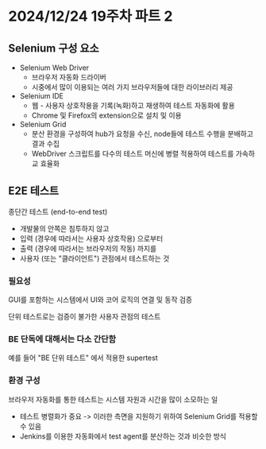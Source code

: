 # 2024/12/24 19주차 파트 2

## Selenium 구성 요소

- Selenium Web Driver
  - 브라우저 자동화 드라이버
  - 시중에서 많이 이용되는 여러 가지 브라우저들에 대한 라이브러리 제공
- Selenium IDE
  - 웹 - 사용자 상호작용을 기록(녹화)하고 재생하여 테스트 자동화에 활용
  - Chrome 및 Firefox의 extension으로 설치 및 이용
- Selenium Grid
  - 분산 환경을 구성하여 hub가 요청을 수신, node들에 테스트 수행을 분배하고 결과 수집
  - WebDriver 스크립트를 다수의 테스트 머신에 병렬 적용하여 테스트를 가속하교 효율화

## E2E 테스트

종단간 테스트 (end-to-end test)

- 개발물의 안쪽은 침투하지 않고
- 입력 (경우에 따라서는 사용자 상호작용) 으로부터
- 출력 (경우에 따라서는 브라우저의 작동) 까지를
- 사용자 (또는 "클라이언트") 관점에서 테스트하는 것

### 필요성

GUI를 포함하는 시스템에서 UI와 코어 로직의 연결 및 동작 검증

단위 테스트로는 검증이 불가한 사용자 관점의 테스트

### BE 단독에 대해서는 다소 간단함

예를 들어 "BE 단위 테스트" 에서 적용한 supertest

### 환경 구성

브라우저 자동화를 통한 테스트는 시스템 자원과 시간을 많이 소모하는 일

- 테스트 병렬화가 중요 -> 이러한 측면을 지원하기 위하여 Selenium Grid를 적용할 수 있음
- Jenkins를 이용한 자동화에서 test agent를 분산하는 것과 비슷한 방식
